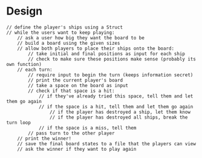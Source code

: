# Design

    // define the player's ships using a Struct
    // while the users want to keep playing:
        // ask a user how big they want the board to be
        // build a board using the given sizes
        // allow both players to place their ships onto the board:
            // take initial and final positions as input for each ship
            // check to make sure these positions make sense (probably its own function)
        // each turn:
            // require input to begin the turn (keeps information secret)
            // print the current player's board
            // take a space on the board as input
            // check if that space is a hit:
                // if they've already tried this space, tell them and let them go again
                // if the space is a hit, tell them and let them go again
                    // if the player has destroyed a ship, let them know
                    // if the player has destroyed all ships, break the turn loop
                // if the space is a miss, tell them
            // pass turn to the other player
        // print the winner!
        // save the final board states to a file that the players can view
        // ask the winner if they want to play again
            